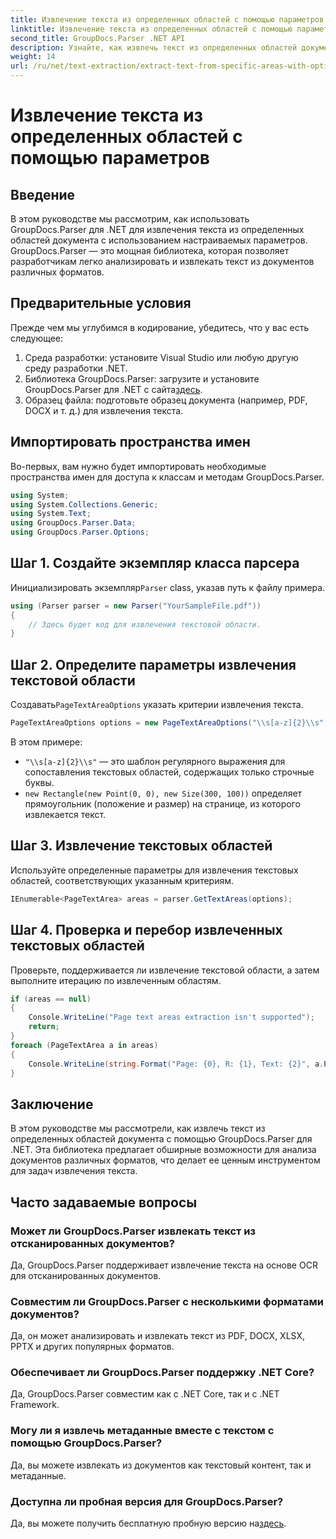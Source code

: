 ```yaml
---
title: Извлечение текста из определенных областей с помощью параметров
linktitle: Извлечение текста из определенных областей с помощью параметров
second_title: GroupDocs.Parser .NET API
description: Узнайте, как извлечь текст из определенных областей документов с помощью GroupDocs.Parser для .NET. Изучите расширенные возможности извлечения текста с помощью этого руководства.
weight: 14
url: /ru/net/text-extraction/extract-text-from-specific-areas-with-options/
---
```


# Извлечение текста из определенных областей с помощью параметров

## Введение
В этом руководстве мы рассмотрим, как использовать GroupDocs.Parser для .NET для извлечения текста из определенных областей документа с использованием настраиваемых параметров. GroupDocs.Parser — это мощная библиотека, которая позволяет разработчикам легко анализировать и извлекать текст из документов различных форматов.
## Предварительные условия
Прежде чем мы углубимся в кодирование, убедитесь, что у вас есть следующее:
1. Среда разработки: установите Visual Studio или любую другую среду разработки .NET.
2.  Библиотека GroupDocs.Parser: загрузите и установите GroupDocs.Parser для .NET с сайта[здесь](https://releases.groupdocs.com/parser/net/).
3. Образец файла: подготовьте образец документа (например, PDF, DOCX и т. д.) для извлечения текста.

## Импортировать пространства имен
Во-первых, вам нужно будет импортировать необходимые пространства имен для доступа к классам и методам GroupDocs.Parser.
```csharp
using System;
using System.Collections.Generic;
using System.Text;
using GroupDocs.Parser.Data;
using GroupDocs.Parser.Options;
```
## Шаг 1. Создайте экземпляр класса парсера
 Инициализировать экземпляр`Parser` class, указав путь к файлу примера.
```csharp
using (Parser parser = new Parser("YourSampleFile.pdf"))
{
    // Здесь будет код для извлечения текстовой области.
}
```
## Шаг 2. Определите параметры извлечения текстовой области
 Создавать`PageTextAreaOptions` указать критерии извлечения текста.
```csharp
PageTextAreaOptions options = new PageTextAreaOptions("\\s[a-z]{2}\\s", new Rectangle(new Point(0, 0), new Size(300, 100)));
```
В этом примере:
- `"\\s[a-z]{2}\\s"` — это шаблон регулярного выражения для сопоставления текстовых областей, содержащих только строчные буквы.
- `new Rectangle(new Point(0, 0), new Size(300, 100))` определяет прямоугольник (положение и размер) на странице, из которого извлекается текст.
## Шаг 3. Извлечение текстовых областей
Используйте определенные параметры для извлечения текстовых областей, соответствующих указанным критериям.
```csharp
IEnumerable<PageTextArea> areas = parser.GetTextAreas(options);
```
## Шаг 4. Проверка и перебор извлеченных текстовых областей
Проверьте, поддерживается ли извлечение текстовой области, а затем выполните итерацию по извлеченным областям.
```csharp
if (areas == null)
{
    Console.WriteLine("Page text areas extraction isn't supported");
    return;
}
foreach (PageTextArea a in areas)
{
    Console.WriteLine(string.Format("Page: {0}, R: {1}, Text: {2}", a.Page.Index, a.Rectangle, a.Text));
}
```

## Заключение
В этом руководстве мы рассмотрели, как извлечь текст из определенных областей документа с помощью GroupDocs.Parser для .NET. Эта библиотека предлагает обширные возможности для анализа документов различных форматов, что делает ее ценным инструментом для задач извлечения текста.

## Часто задаваемые вопросы
### Может ли GroupDocs.Parser извлекать текст из отсканированных документов?
Да, GroupDocs.Parser поддерживает извлечение текста на основе OCR для отсканированных документов.
### Совместим ли GroupDocs.Parser с несколькими форматами документов?
Да, он может анализировать и извлекать текст из PDF, DOCX, XLSX, PPTX и других популярных форматов.
### Обеспечивает ли GroupDocs.Parser поддержку .NET Core?
Да, GroupDocs.Parser совместим как с .NET Core, так и с .NET Framework.
### Могу ли я извлечь метаданные вместе с текстом с помощью GroupDocs.Parser?
Да, вы можете извлекать из документов как текстовый контент, так и метаданные.
### Доступна ли пробная версия для GroupDocs.Parser?
 Да, вы можете получить бесплатную пробную версию на[здесь](https://releases.groupdocs.com/).